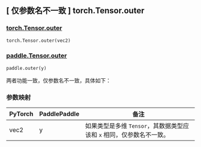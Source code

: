 ## [ 仅参数名不一致 ] torch.Tensor.outer

### [torch.Tensor.outer](https://pytorch.org/docs/stable/generated/torch.Tensor.outer.html?highlight=outer#torch.Tensor.outer)

```python
torch.Tensor.outer(vec2)
```

### [paddle.Tensor.outer](https://www.paddlepaddle.org.cn/documentation/docs/zh/api/paddle/outer_cn.html=)

```python
paddle.outer(y)
```

两者功能一致，仅参数名不一致，具体如下：

### 参数映射
| PyTorch       | PaddlePaddle | 备注                                                   |
| ------------- | ------------ | ------------------------------------------------------ |
| vec2 | y         | 如果类型是多维 `Tensor`，其数据类型应该和 `x` 相同，仅参数名不一致。 |

